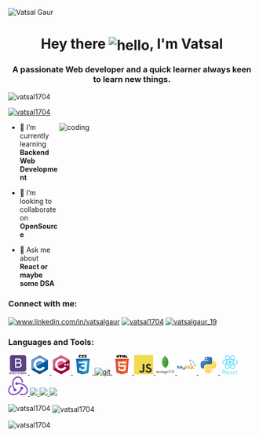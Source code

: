 ![Vatsal Gaur](https://user-images.githubusercontent.com/70809307/127778839-7a1bfd50-929f-481c-9a78-1979c25a6263.png)


<h1 align="center">Hey there <img align="center" src="https://64.media.tumblr.com/a77fe63f35eafbe14be38765babf1cb2/ec4eb63d77592970-8f/s1280x1920/cb3343c17d8b4e6010ca747520d078d3dba9ac25.gifv" alt="hello" height="50" width="45">, I'm Vatsal</h1>
<h3 align="center">A passionate Web developer and a quick learner always keen to learn new things.</h3>

<p align="left"> <img src="https://komarev.com/ghpvc/?username=vatsal1704&label=Profile%20views&color=0e75b6&style=flat" alt="vatsal1704" /> </p>

<p align="left"> <a href="https://github.com/ryo-ma/github-profile-trophy"><img src="https://github-profile-trophy.vercel.app/?username=vatsal1704" alt="vatsal1704" /></a> </p>


<img align="right" alt="coding" width=400 height="350" src="https://cdn.dribbble.com/users/176039/screenshots/3081690/tna-dribbble-01.gif">

- 🌱 I’m currently learning **Backend Web Development**

- 👯 I’m looking to collaborate on **OpenSource**

- 💬 Ask me about **React or maybe some DSA**

<h3 align="left">Connect with me:</h3>
<p align="left">
<a href="https://linkedin.com/in/www.linkedin.com/in/vatsalgaur" target="blank"><img align="center" src="https://raw.githubusercontent.com/rahuldkjain/github-profile-readme-generator/master/src/images/icons/Social/linked-in-alt.svg" alt="www.linkedin.com/in/vatsalgaur" height="30" width="40" /></a>
<a href="https://codesandbox.com/vatsal1704" target="blank"><img align="center" src="https://cdn.jsdelivr.net/npm/simple-icons@3.0.1/icons/codesandbox.svg" alt="vatsal1704" height="30" width="40" /></a>
<a href="https://instagram.com/vatsalgaur_19" target="blank"><img align="center" src="https://raw.githubusercontent.com/rahuldkjain/github-profile-readme-generator/master/src/images/icons/Social/instagram.svg" alt="vatsalgaur_19" height="30" width="40" /></a>
</p>

<h3 align="left">Languages and Tools:</h3>
<p align="left"> <a href="https://getbootstrap.com" target="_blank"> <img src="https://raw.githubusercontent.com/devicons/devicon/master/icons/bootstrap/bootstrap-plain-wordmark.svg" alt="bootstrap" width="40" height="40"/> </a> <a href="https://www.cprogramming.com/" target="_blank"> <img src="https://raw.githubusercontent.com/devicons/devicon/master/icons/c/c-original.svg" alt="c" width="40" height="40"/> </a> <a href="https://www.w3schools.com/cpp/" target="_blank"> <img src="https://raw.githubusercontent.com/devicons/devicon/master/icons/cplusplus/cplusplus-original.svg" alt="cplusplus" width="40" height="40"/> </a> <a href="https://www.w3schools.com/css/" target="_blank"> <img src="https://raw.githubusercontent.com/devicons/devicon/master/icons/css3/css3-original-wordmark.svg" alt="css3" width="40" height="40"/> </a> <a href="https://git-scm.com/" target="_blank"> <img src="https://www.vectorlogo.zone/logos/git-scm/git-scm-icon.svg" alt="git" width="40" height="40"/> </a> <a href="https://www.w3.org/html/" target="_blank"> <img src="https://raw.githubusercontent.com/devicons/devicon/master/icons/html5/html5-original-wordmark.svg" alt="html5" width="40" height="40"/> </a> <a href="https://developer.mozilla.org/en-US/docs/Web/JavaScript" target="_blank"> <img src="https://raw.githubusercontent.com/devicons/devicon/master/icons/javascript/javascript-original.svg" alt="javascript" width="40" height="40"/> </a> <a href="https://www.mongodb.com/" target="_blank"> <img src="https://raw.githubusercontent.com/devicons/devicon/master/icons/mongodb/mongodb-original-wordmark.svg" alt="mongodb" width="40" height="40"/> </a> <a href="https://www.mysql.com/" target="_blank"> <img src="https://raw.githubusercontent.com/devicons/devicon/master/icons/mysql/mysql-original-wordmark.svg" alt="mysql" width="40" height="40"/> </a> <a href="https://www.python.org" target="_blank"> <img src="https://raw.githubusercontent.com/devicons/devicon/master/icons/python/python-original.svg" alt="python" width="40" height="40"/> </a> <a href="https://reactjs.org/" target="_blank"> <img src="https://raw.githubusercontent.com/devicons/devicon/master/icons/react/react-original-wordmark.svg" alt="react" width="40" height="40"/> </a> <a href="https://redux.js.org" target="_blank"> <img src="https://raw.githubusercontent.com/devicons/devicon/master/icons/redux/redux-original.svg" alt="redux" width="40" height="40"/>
  <img src="https://img.icons8.com/color/48/000000/visual-studio-code-2019.png"/>
  <img src="https://img.icons8.com/color/48/000000/adobe-photoshop--v1.png"/>
  <img src="https://img.icons8.com/windows/50/000000/github.png"/></a> </p>

<p><img align="left" src="https://github-readme-stats.vercel.app/api/top-langs?username=vatsal1704&show_icons=true&locale=en&layout=compact" alt="vatsal1704" /></p>

<p>&nbsp;<img align="center" src="https://github-readme-stats.vercel.app/api?username=vatsal1704&show_icons=true&locale=en" alt="vatsal1704" /></p>

<p><img align="center" src="https://github-readme-streak-stats.herokuapp.com/?user=vatsal1704&" alt="vatsal1704" /></p>
